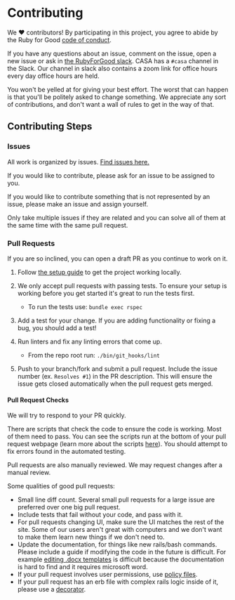 # Contributing

We ♥ contributors! By participating in this project, you agree to abide by the Ruby for Good [code of conduct](https://github.com/rubyforgood/code-of-conduct).

If you have any questions about an issue, comment on the issue, open a new issue or ask in [the RubyForGood slack](https://join.slack.com/t/rubyforgood/shared_invite/zt-35218k86r-vlIiWqig54c9t~_LkGpQ7Q). CASA has a `#casa` channel in the Slack. Our channel in slack also contains a zoom link for office hours every day office hours are held.

You won't be yelled at for giving your best effort. The worst that can happen is that you'll be politely asked to change something. We appreciate any sort of contributions, and don't want a wall of rules to get in the way of that.

## Contributing Steps

### Issues

All work is organized by issues.
[Find issues here.](https://github.com/rubyforgood/projects/9)

If you would like to contribute, please ask for an issue to be assigned to you.

If you would like to contribute something that is not represented by an issue, please make an issue and assign yourself.

Only take multiple issues if they are related and you can solve all of them at the same time with the same pull request.

### Pull Requests

If you are so inclined, you can open a draft PR as you continue to work on it.

1. Follow [the setup guide](https://github.com/rubyforgood/casa#installation) to get the project working locally.

1. We only accept pull requests with passing tests. To ensure your setup is working before you get started it's great to run the tests first.

   - To run the tests use: `bundle exec rspec`

1. Add a test for your change. If you are adding functionality or fixing a bug, you should add a test!

1. Run linters and fix any linting errors that come up.

   - From the repo root run: `./bin/git_hooks/lint`

1. Push to your branch/fork and submit a pull request. Include the issue number (ex. `Resolves #1`) in the PR description. This will ensure the issue gets closed automatically when the pull request gets merged.

#### Pull Request Checks

We will try to respond to your PR quickly.

There are scripts that check the code to ensure the code is working. Most of them need to pass. You can see the scripts run at the bottom of your pull request webpage (learn more about the scripts [here](https://github.com/rubyforgood/casa/wiki/Pull-Request-Checks)). You should attempt to fix errors found in the automated testing.

Pull requests are also manually reviewed. We may request changes after a manual review.

Some qualities of good pull requests:

- Small line diff count. Several small pull requests for a large issue are preferred over one big pull request.
- Include tests that fail without your code, and pass with it.
- For pull requests changing UI, make sure the UI matches the rest of the site. Some of our users aren't great with computers and we don't want to make them learn new things if we don't need to.
- Update the documentation, for things like new rails/bash commands. Please include a guide if modifying the code in the future is difficult. For example [editing .docx templates](https://github.com/rubyforgood/casa/wiki/How-to-edit-docx-templates---word-document-court-report) is difficult because the documentation is hard to find and it requires microsoft word.
- If your pull request involves user permissions, use [policy files](https://github.com/varvet/pundit#policies).
- If your pull request has an erb file with complex rails logic inside of it, please use a [decorator](https://medium.com/@kosovacsedad/ruby-on-rails-decorator-design-pattern-b54a1afd03c8).

